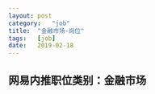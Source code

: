 ```yaml
---
layout:	post
category:	"job"
title:	"金融市场-岗位"
tags:	[job]
date:	2019-02-18
---
```

## 网易内推职位类别：金融市场
